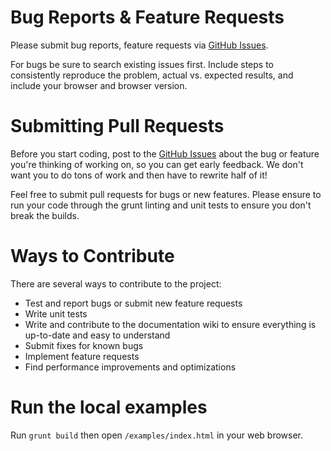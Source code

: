 Bug Reports & Feature Requests
==========

Please submit bug reports, feature requests via [GitHub Issues](https://github.com/globexdesigns/doby-grid/issues).

For bugs be sure to search existing issues first. Include steps to consistently reproduce the problem, actual vs. expected results, and include your browser and browser version.

Submitting Pull Requests
==========

Before you start coding, post to the [GitHub Issues](https://github.com/globexdesigns/doby-grid/issues) about the bug or feature you're thinking of working on, so you can get early feedback. We don't want you to do tons of work and then have to rewrite half of it!

Feel free to submit pull requests for bugs or new features. Please ensure to run your code through the grunt linting and unit tests to ensure you don't break the builds.

Ways to Contribute
==========

There are several ways to contribute to the project:

- Test and report bugs or submit new feature requests
- Write unit tests
- Write and contribute to the documentation wiki to ensure everything is up-to-date and easy to understand
- Submit fixes for known bugs
- Implement feature requests
- Find performance improvements and optimizations

Run the local examples
==========

Run `grunt build` then open `/examples/index.html` in your web browser.
